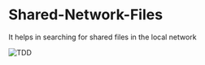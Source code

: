 # Shared-Network-Files
It helps in searching for shared files in the local network 

![TDD](http://i.imgur.com/U0TF6PM.png?1)

